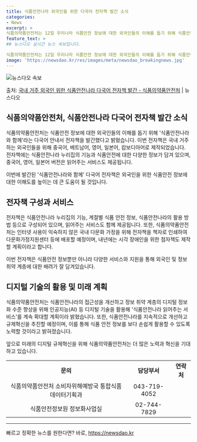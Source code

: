 ```yaml
---
title: 식품안전나라 외국인을 위한 다국어 전자책 발간 소식
categories:
- News
excerpt: >
식품의약품안전처는 12일 우리나라 식품안전 정보에 대한 외국인들의 이해를 돕기 위해 식품안전나라 누리집(ww…
feature_text: >
## 뉴스다오 실시간 뉴스 속보입니다.

식품의약품안전처는 12일 우리나라 식품안전 정보에 대한 외국인들의 이해를 돕기 위해 식품안전나라 누리집(ww…
image: 'https://newsdao.kr/res/images/meta/newsdao_breakingnews.jpg'
---
```


![뉴스다오 속보](https://newsdao.kr/res/images/meta/newsdao_breakingnews.jpg)

<p>출처: <a href="https://newsdao.kr/2785" rel="dofollow">국내 거주 외국인 위한 식품안전나라 다국어 전자책 발간 - 식품의약품안전처</a> | 뉴스다오</p>

<h2 data-ke-size="size26">식품의약품안전처, 식품안전나라 다국어 전자책 발간 소식</h2>
식품의약품안전처는 식품안전 정보에 대한 외국인들의 이해를 돕기 위해 '식품안전나라와 함께'라는 다국어 안내서 전자책을 발간했다고 밝혔습니다. 이번 전자책은 국내 거주하는 외국인들을 위해 중국어, 베트남어, 영어, 일본어, 캄보디아어로 제작되었습니다. 전자책에는 식품안전나라 누리집의 기능과 식품안전에 대한 다양한 정보가 담겨 있으며, 중국어, 영어, 일본어 버전은 읽어주는 서비스도 제공됩니다.

<p data-ke-size="size16">이번에 발간된 '식품안전나라와 함께' 다국어 전자책은 외국인을 위한 식품안전 정보에 대한 이해도를 높이는 데 큰 도움이 될 것입니다.</p>

<h2 data-ke-size="size24">전자책 구성과 서비스</h2>
전자책은 식품안전나라 누리집의 기능, 계절별 식품 안전 정보, 식품안전나라의 활용 방법 등으로 구성되어 있으며, 읽어주는 서비스도 함께 제공됩니다. 또한, 식품의약품안전처는 인터넷 사용이 익숙하지 않은 국내 다문화 가정을 위해 전자책을 책자로 인쇄하여 다문화가정지원센터 등에 배포할 예정이며, 내년에는 시각 장애인을 위한 점자책도 제작할 계획이라고 합니다.

<p data-ke-size="size16">이번 전자책은 식품안전 정보뿐만 아니라 다양한 서비스와 지원을 통해 외국인 및 정보 취약 계층에 대한 배려가 잘 담겨있습니다.</p>

<h2 data-ke-size="size24">디지털 기술의 활용 및 미래 계획</h2>
식품의약품안전처는 식품안전나라의 접근성을 개선하고 정보 취약 계층의 디지털 정보화 수준 향상을 위해 인공지능(AI) 등 디지털 기술을 활용해 '식품안전나라 읽어주는 서비스'를 계속 확대할 계획이라 밝혔습니다. 또한, 식품안전나라를 지속적으로 개선하고 규제혁신을 추진할 예정이며, 이를 통해 식품 안전 정보를 보다 손쉽게 활용할 수 있도록 노력할 것이라고 밝혀졌습니다.

<p data-ke-size="size16">앞으로 미래의 디지털 규제혁신을 위해 식품의약품안전처는 더 많은 노력과 혁신을 기대하고 있습니다.</p>

<table>
  <tbody>
    <tr>
      <td style="text-align: center; height: 17px;"><b>문의</b></td>
      <td style="text-align: center; height: 17px;"><b>담당부서</b></td>
      <td style="text-align: center; height: 17px;"><b>연락처</b></td>
    </tr>
    <tr>
      <td style="text-align: center; height: 17px;">식품의약품안전처 소비자위해예방국 통합식품데이터기획과</td>
      <td style="text-align: center; height: 17px;">043-719-4052</td>
    </tr>
    <tr>
      <td style="text-align: center; height: 17px;">식품안전정보원 정보화사업실</td>
      <td style="text-align: center; height: 17px;">02-744-7829</td>
    </tr>
  </tbody>
</table>

<hr>

<p data-ke-size="size16"></p> 

빠르고 정확한 뉴스를 원한다면? 바로, <a href="https://newsdao.kr" rel="dofollow">https://newsdao.kr</a>


    
